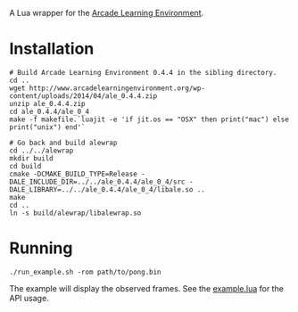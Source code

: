 
A Lua wrapper for the [Arcade Learning Environment](http://www.arcadelearningenvironment.org/).

Installation
============

    # Build Arcade Learning Environment 0.4.4 in the sibling directory.
    cd ..
    wget http://www.arcadelearningenvironment.org/wp-content/uploads/2014/04/ale_0.4.4.zip
    unzip ale_0.4.4.zip
    cd ale_0.4.4/ale_0_4
    make -f makefile.`luajit -e 'if jit.os == "OSX" then print("mac") else print("unix") end'`

    # Go back and build alewrap
    cd ../../alewrap
    mkdir build
    cd build
    cmake -DCMAKE_BUILD_TYPE=Release -DALE_INCLUDE_DIR=../../ale_0.4.4/ale_0_4/src -DALE_LIBRARY=../../ale_0.4.4/ale_0_4/libale.so ..
    make
    cd ..
    ln -s build/alewrap/libalewrap.so


Running
=======

    ./run_example.sh -rom path/to/pong.bin

The example will display the observed frames.
See the [example.lua](example.lua) for the API usage.
